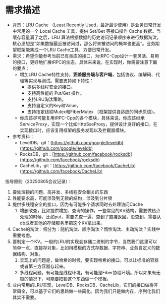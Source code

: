 # 需求描述
- 背景：LRU Cache （Least Recently Used，最近最少使用）是业务日常开发中常用的一个 Local Cache 工具，提供 Set/Get 等接口操作 Cache 数据。当缓存容量满了之后，LRU 算法根据数据的历史访问记录顺序来进行数据淘汰，核心思想是”如果数据最近被访问过，那么将来被访问的概率也更高“。业务期望框架能集成一个LRU Cache工具，方便日常开发。
- 需求：希望你能参考当前已有类库的接口，为tRPC-Cpp设计一套灵活、易用的接口，更好地扩展tRPC的生态。具体来来说，在实现时，你需要注意下面的要点：
    - 增加LRU Cache特性支持，**涵盖服务端与客户端**，包括协议、编解码、代理等实现与测试。需要支持如下特性：
        - 提供多线程安全的接口。
        - 支持高性能的 Put/Get 操作。
        - 支持LRU淘汰策略。
        - 支持自定义的Key和Value。
        - 支持指定线程Mutex和FiberMutex （框架提供自适应的同步原语）。
    - 你应该尽可能复用tRPC-Cpp的各个模块，具体来说，你应该继承 ServiceProxy，实现一个比如HttpSseProxy，提供设计良好的接口，在实现接口时，应该复用框架的服务发现以及拦截器模块。
- 参考资料：
    - LevelDB，git：[https://github.com/google/leveldb](https://github.com/google/leveldb)
    - RocksDB，git：[https://github.com/facebook/rocksdb](https://github.com/facebook/rocksdb)
    - CacheLib，git：[https://github.com/facebook/CacheLib](https://github.com/facebook/CacheLib)

指导原则（20250805会议记录）：
1. 要处理锁的问题、高并发、多线程安全相关的东西
2. 性能要求高，可能涉及到无锁的结构，涉及到分片锁
3. 提供多线程安全的接口，因为有可能多个请求同时去处理访问Cache
    1. 增删改查，比如提供增加、查询的操作，一些常见的KV结构，需要做热点处理的时候，比如put，需要先查一遍，查到了直接返回，没查到，需要从db或者其他的存储服务里把这个KV拿出来。
4. Cache的淘汰：细分为：随机淘汰、顺序淘汰？惰性淘汰、主动淘汰？实践中需要考虑。
5. 要制定一个KV。一般的LRU的实现会存储二进制的字节，当然我们这里可以简单一点，直接存对象，比如用模板的方式存数据、字符串、业务自定义的数据结构、对象。
    1. 实现上的问题是，做哈希的时候，要实现哈希的接口。可以让标准的容器或者第三方容器存起来。
    2. 多线程问题，有可能是线程环境，有可能是Fiber协程环境。所以如果有无锁的情况下，可能要把锁这个东西做一个模板。
6. 业内常用的LRU实现，LevelDB、RocksDB、CacheLib，它们的接口做得非常周全，可以基于它们的思路做一些简化。因为我们只是做内存，序列化我们其实不需要。

